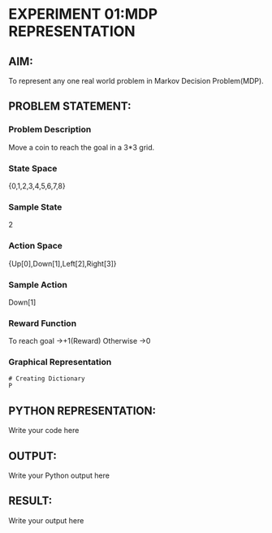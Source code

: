 # EXPERIMENT 01:MDP REPRESENTATION

## AIM:
To represent any one real world problem in Markov Decision Problem(MDP).

## PROBLEM STATEMENT:

### Problem Description
Move a coin to reach the goal in a 3*3 grid.

### State Space
{0,1,2,3,4,5,6,7,8}

### Sample State
2

### Action Space
{Up[0],Down[1],Left[2],Right[3]}

### Sample Action
Down[1]

### Reward Function
To reach goal ->+1(Reward)
Otherwise ->0

### Graphical Representation
```
# Creating Dictionary
P
```


## PYTHON REPRESENTATION:
Write your code here

## OUTPUT:
Write your Python output here

## RESULT:
Write your output here

